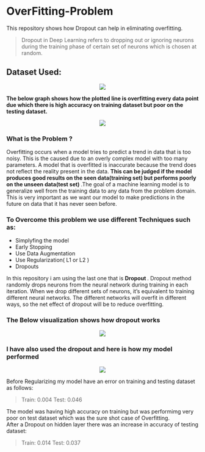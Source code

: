 # OverFitting-Problem
This repository shows how Dropout can help in eliminating overfitting.
> Dropout in Deep Learning refers to dropping out or ignoring neurons during the training phase of certain set of neurons which is chosen at random.

## Dataset Used: 

<p align="center">
  <img src="https://github.com/vedantgoswami/OverFitting-Problem/blob/main/Images/dataset.png">
</p>

<p>
<b>The below graph shows how the plotted line is overfitting every data point due which there is high accuracy on training dataset but poor on the testing dataset.</b>
</p>

<p align="center">
  <img src="https://github.com/vedantgoswami/OverFitting-Problem/blob/main/Images/overfitting.png">
</p>
<p>
  <h3> What is the Problem ? </h3>
    Overfitting occurs when a model tries to predict a trend in data that is too noisy. This is the caused due to an overly complex model with too many parameters. A model that is overfitted is inaccurate because the trend does not reflect the reality present in the data. <b> This can be judged if the model produces good results on the seen data(training set) but performs poorly on the unseen data(test set) </b> .The goal of a machine learning model is to generalize well from the training data to any data from the problem domain. This is very important as we want our model to make predictions in the future on data that it has never seen before.
 </p>    
<h3> To Overcome this problem we use different Techniques such as: </h3>

- Simplyfing the model
- Early Stopping
- Use Data Augmentation
- Use Regularization( L1 or L2 )
- Dropouts

<p>
In this repository i am using the last one that is <b> Dropout </b>.
Dropout method randomly drops neurons from the neural network during training in each iteration. When we drop different sets of neurons, it’s equivalent to training different neural networks. The different networks will overfit in different ways, so the net effect of dropout will be to reduce overfitting.
</p>

<h3> The Below visualization shows how dropout works</h3>

<p align="center">
  <img src="https://github.com/vedantgoswami/OverFitting-Problem/blob/main/Images/GIF.gif">
</p>

<h3> I have also used the dropout and here is how my model performed </h3>
<p align="center">
  <img src="https://github.com/vedantgoswami/OverFitting-Problem/blob/main/Images/dropout.png">
</p>

Before Regularizing my model have an error on training and testing dataset as follows:
> Train: 0.004
> Test: 0.046

The model was having high accuracy on training but was performimg very poor on test dataset which was the sure shot case of Overfitting.<br>
After a Dropout on hidden layer there was an increase in accuracy of testing dataset:
> Train: 0.014
> Test: 0.037


  
